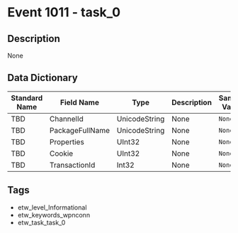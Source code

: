 # Event 1011 - task_0

## Description
None

## Data Dictionary
|Standard Name|Field Name|Type|Description|Sample Value|
|---|---|---|---|---|
|TBD|ChannelId|UnicodeString|None|`None`|
|TBD|PackageFullName|UnicodeString|None|`None`|
|TBD|Properties|UInt32|None|`None`|
|TBD|Cookie|UInt32|None|`None`|
|TBD|TransactionId|Int32|None|`None`|

## Tags
* etw_level_Informational
* etw_keywords_wpnconn
* etw_task_task_0